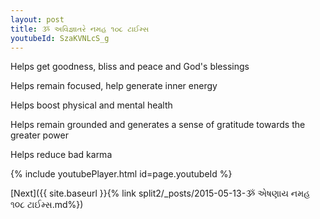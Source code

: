 ```yaml
---
layout: post
title: ૐ અવિજ્ઞાતરે નમહ ૧૦૮ ટાઈમ્સ
youtubeId: SzaKVNLcS_g
---
```

 
 
Helps get goodness, bliss and peace and God's blessings
 
Helps remain focused, help generate inner energy 
 
Helps boost physical and mental health 
 
Helps remain grounded and generates a sense of gratitude towards the greater power 
 
Helps reduce bad karma
 
 
 
 


{% include youtubePlayer.html id=page.youtubeId %}
 
[Next]({{ site.baseurl }}{% link  split2/_posts/2015-05-13-ૐ એષણાય નમહ ૧૦૮ ટાઈમ્સ.md%})
 
